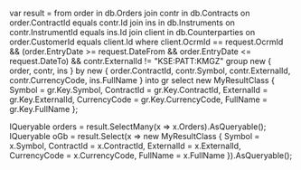 
var result = from order in db.Orders
             join contr in db.Contracts on order.ContractId equals contr.Id
             join ins in db.Instruments on contr.InstrumentId equals ins.Id
             join client in db.Counterparties on order.CustomerId equals client.Id
             where client.OcrmId == request.OcrmId && (order.EntryDate >= request.DateFrom && order.EntryDate <= request.DateTo)
                   && contr.ExternalId != "KSE:PATT:KMGZ"
             group new { order, contr, ins } by new { order.ContractId, contr.Symbol, contr.ExternalId, contr.CurrencyCode, ins.FullName } into gr
             select new MyResultClass
             {
                 Symbol = gr.Key.Symbol,
                 ContractId = gr.Key.ContractId,
                 ExternalId = gr.Key.ExternalId,
                 CurrencyCode = gr.Key.CurrencyCode,
                 FullName = gr.Key.FullName
             };

IQueryable<MyResultClass> orders = result.SelectMany(x => x.Orders).AsQueryable();
IQueryable<MyResultClass> oGb = result.Select(x => new MyResultClass
                              {
                                  Symbol = x.Symbol,
                                  ContractId = x.ContractId,
                                  ExternalId = x.ExternalId,
                                  CurrencyCode = x.CurrencyCode,
                                  FullName = x.FullName
                              }).AsQueryable();
